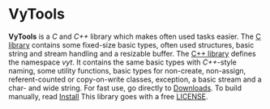# VyTools
**VyTools** is a *C* and *C++* library which 
makes often used tasks easier. 
The [C library](C) contains some fixed-size basic types,
often used structures, basic string and stream handling
and a resizable buffer.
The [C++ library](Cpp) defines the namespace *vyt*.
It contains the same basic types with *C++*-style naming,
some utility functions, basic types for non-create,
non-assign, referent-counted or copy-on-write classes,
exception, a basic stream and a char- and wide string. 
For fast use, go directly to [Downloads](https://github.com/Doi6doi/vytools/releases).
To build manually, read [Install](Install)
This library goes with a free [LICENSE](https://github.com/Doi6doi/vytools/blob/main/LICENSE).